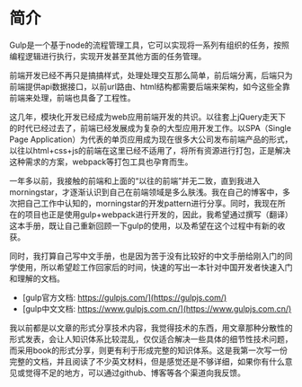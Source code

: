 # 简介

Gulp是一个基于node的流程管理工具，它可以实现将一系列有组织的任务，按照编程逻辑进行执行，实现开发甚至其他方面的任务管理。

前端开发已经不再只是搞搞样式，处理处理交互那么简单，前后端分离，后端只为前端提供api数据接口，以前url路由、html结构都需要后端来架构，如今这些全靠前端来处理，前端也具备了工程性。

这几年，模块化开发已经成为web应用前端开发的共识。以往套上jQuery走天下的时代已经过去了，前端已经发展成为复杂的大型应用开发工作。以SPA（Single Page Application）为代表的单页应用成为现在很多大公司发布前端产品的形式，以往以html+css+js的前端在这里已经不适用了，将所有资源进行打包，正是解决这种需求的方案，webpack等打包工具也孕育而生。

一年多以前，我接触的前端和上面的“以往的前端”并无二致，直到我进入morningstar，才逐渐认识到自己在前端领域是多么肤浅。我在自己的博客中，多次把自己工作中认知的，morningstar的开发pattern进行分享。同时，我现在所在的项目也正是使用gulp+webpack进行开发的，因此，我希望通过撰写（翻译）这本手册，既让自己重新回顾一下gulp的使用，以及希望在这个过程中有新的收获。

同时，我打算自己写中文手册，也是因为苦于没有比较好的中文手册给刚入门的同学使用，所以希望趁工作回家后的时间，快速的写出一本针对中国开发者快速入门和理解的文档。

- [gulp官方文档: https://gulpjs.com/](https://gulpjs.com/)
- [gulp中文文档: https://www.gulpjs.com.cn/](https://www.gulpjs.com.cn/)

我以前都是以文章的形式分享技术内容，我觉得技术的东西，用文章那种分散性的形式发表，会让人知识体系比较混乱，仅仅适合解决一些具体的细节性技术问题，而采用book的形式分享，则更有利于形成完整的知识体系。这是我第一次写一份完整的文档，并且阅读了不少英文材料，但是感觉还是不够详细，如果你有什么意见或觉得不足的地方，可以通过github、博客等各个渠道向我反馈。
